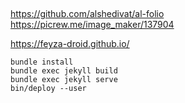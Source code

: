 ##

https://github.com/alshedivat/al-folio
https://picrew.me/image_maker/137904

https://feyza-droid.github.io/

```
bundle install
bundle exec jekyll build
bundle exec jekyll serve
bin/deploy --user
```